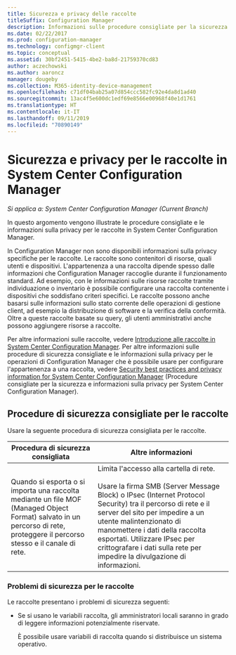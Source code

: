 ```yaml
---
title: Sicurezza e privacy delle raccolte
titleSuffix: Configuration Manager
description: Informazioni sulle procedure consigliate per la sicurezza e la privacy delle raccolte in System Center Configuration Manager.
ms.date: 02/22/2017
ms.prod: configuration-manager
ms.technology: configmgr-client
ms.topic: conceptual
ms.assetid: 30bf2451-5415-4be2-ba8d-21759370cd83
author: aczechowski
ms.author: aaroncz
manager: dougeby
ms.collection: M365-identity-device-management
ms.openlocfilehash: c71df04bab25a07d854ccc582fc92e4da8d1ad40
ms.sourcegitcommit: 13ac4f5e600dc1edf69e8566e00968f40e1d1761
ms.translationtype: HT
ms.contentlocale: it-IT
ms.lasthandoff: 09/11/2019
ms.locfileid: "70890149"
---
```

# <a name="security-and-privacy-for-collections-in-system-center-configuration-manager"></a>Sicurezza e privacy per le raccolte in System Center Configuration Manager

*Si applica a: System Center Configuration Manager (Current Branch)*

In questo argomento vengono illustrate le procedure consigliate e le informazioni sulla privacy per le raccolte in System Center Configuration Manager.  

 In Configuration Manager non sono disponibili informazioni sulla privacy specifiche per le raccolte. Le raccolte sono contenitori di risorse, quali utenti e dispositivi. L'appartenenza a una raccolta dipende spesso dalle informazioni che Configuration Manager raccoglie durante il funzionamento standard. Ad esempio, con le informazioni sulle risorse raccolte tramite individuazione o inventario è possibile configurare una raccolta contenente i dispositivi che soddisfano criteri specifici. Le raccolte possono anche basarsi sulle informazioni sullo stato corrente delle operazioni di gestione client, ad esempio la distribuzione di software e la verifica della conformità. Oltre a queste raccolte basate su query, gli utenti amministrativi anche possono aggiungere risorse a raccolte.  

 Per altre informazioni sulle raccolte, vedere [Introduzione alle raccolte in System Center Configuration Manager](../../../../core/clients/manage/collections/introduction-to-collections.md). Per altre informazioni sulle procedure di sicurezza consigliate e le informazioni sulla privacy per le operazioni di Configuration Manager che è possibile usare per configurare l'appartenenza a una raccolta, vedere [Security best practices and privacy information for System Center Configuration Manager](../../../../core/plan-design/security/security-best-practices-and-privacy-information.md) (Procedure consigliate per la sicurezza e informazioni sulla privacy per System Center Configuration Manager).  

## <a name="security-best-practices-for-collections"></a>Procedure di sicurezza consigliate per le raccolte  
 Usare la seguente procedura di sicurezza consigliata per le raccolte.  

|Procedura di sicurezza consigliata|Altre informazioni|  
|----------------------------|----------------------|  
|Quando si esporta o si importa una raccolta mediante un file MOF (Managed Object Format) salvato in un percorso di rete, proteggere il percorso stesso e il canale di rete.|Limita l'accesso alla cartella di rete.<br /><br /> Usare la firma SMB (Server Message Block) o IPsec (Internet Protocol Security) tra il percorso di rete e il server del sito per impedire a un utente malintenzionato di manomettere i dati della raccolta esportati. Utilizzare IPsec per crittografare i dati sulla rete per impedire la divulgazione di informazioni.|  

### <a name="security-issues-for-collections"></a>Problemi di sicurezza per le raccolte  
 Le raccolte presentano i problemi di sicurezza seguenti:  

-   Se si usano le variabili raccolta, gli amministratori locali saranno in grado di leggere informazioni potenzialmente riservate.  

     È possibile usare variabili di raccolta quando si distribuisce un sistema operativo.  
